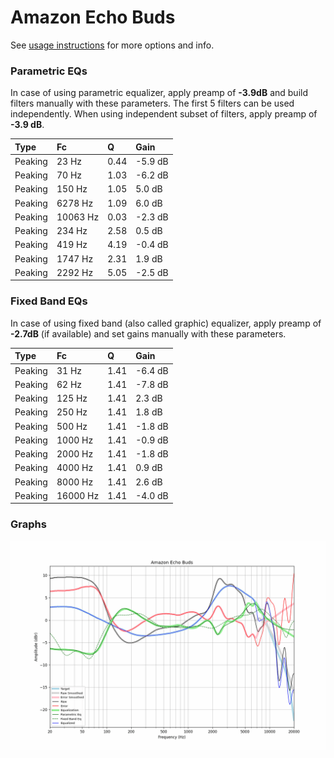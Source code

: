 # Amazon Echo Buds
See [usage instructions](https://github.com/jaakkopasanen/AutoEq#usage) for more options and info.

### Parametric EQs
In case of using parametric equalizer, apply preamp of **-3.9dB** and build filters manually
with these parameters. The first 5 filters can be used independently.
When using independent subset of filters, apply preamp of **-3.9 dB**.

| Type    | Fc       |    Q | Gain    |
|:--------|:---------|:-----|:--------|
| Peaking | 23 Hz    | 0.44 | -5.9 dB |
| Peaking | 70 Hz    | 1.03 | -6.2 dB |
| Peaking | 150 Hz   | 1.05 | 5.0 dB  |
| Peaking | 6278 Hz  | 1.09 | 6.0 dB  |
| Peaking | 10063 Hz | 0.03 | -2.3 dB |
| Peaking | 234 Hz   | 2.58 | 0.5 dB  |
| Peaking | 419 Hz   | 4.19 | -0.4 dB |
| Peaking | 1747 Hz  | 2.31 | 1.9 dB  |
| Peaking | 2292 Hz  | 5.05 | -2.5 dB |

### Fixed Band EQs
In case of using fixed band (also called graphic) equalizer, apply preamp of **-2.7dB**
(if available) and set gains manually with these parameters.

| Type    | Fc       |    Q | Gain    |
|:--------|:---------|:-----|:--------|
| Peaking | 31 Hz    | 1.41 | -6.4 dB |
| Peaking | 62 Hz    | 1.41 | -7.8 dB |
| Peaking | 125 Hz   | 1.41 | 2.3 dB  |
| Peaking | 250 Hz   | 1.41 | 1.8 dB  |
| Peaking | 500 Hz   | 1.41 | -1.8 dB |
| Peaking | 1000 Hz  | 1.41 | -0.9 dB |
| Peaking | 2000 Hz  | 1.41 | -1.8 dB |
| Peaking | 4000 Hz  | 1.41 | 0.9 dB  |
| Peaking | 8000 Hz  | 1.41 | 2.6 dB  |
| Peaking | 16000 Hz | 1.41 | -4.0 dB |

### Graphs
![](./Amazon%20Echo%20Buds.png)
